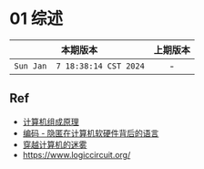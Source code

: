 # 01 综述

|本期版本|上期版本
|:---:|:---:
`Sun Jan  7 18:38:14 CST 2024` | -


## Ref

* [计算机组成原理](https://book.douban.com/subject/2994636/)
* [编码 - 隐匿在计算机软硬件背后的语言](https://book.douban.com/subject/4822685/)
* [穿越计算机的迷雾](https://book.douban.com/subject/5432475/)
* <https://www.logiccircuit.org/>